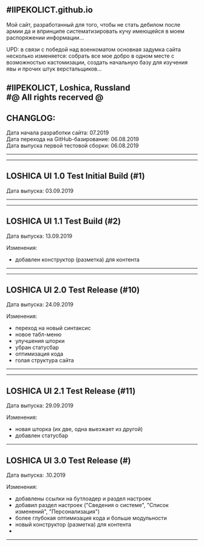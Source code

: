 #IIPEKOLICT.github.io
-------------------------------------------------------------------------------------------------------

Мой сайт, разработанный для того, чтобы не стать дебилом после армии да и впринципе систематизировать кучу имеющейся в моем распоряжении информации...

UPD: в связи с победой над военкоматом основная задумка сайта несколько изменяется: собрать все мое добро в одном месте с возможностью кастомизации, создать начальную базу для изучения явы и прочих штук верстальщиков...

#IIPEKOLICT, Loshica, Russland</br>
#@ All rights recerved @
-------------------------------------------------------------------------------------------------------
CHANGLOG:</br>
-------------------------------------------------------------------------------------------------------

Дата начала разработки сайта: 07.2019</br>
Дата перехода на GitHub-базирование: 06.08.2019</br>
Дата выпуска первой тестовой сборки: 06.08.2019</br>

-------------------------------------------------------------------------------------------------------
-------------------------------------------------------------------------------------------------------
LOSHICA UI 1.0 Test Initial Build (#1)
-------------------------------------------------------------------------------------------------------
Дата выпуска: 03.09.2019

-------------------------------------------------------------------------------------------------------
-------------------------------------------------------------------------------------------------------
LOSHICA UI 1.1 Test Build (#2)
-------------------------------------------------------------------------------------------------------
Дата выпуска: 13.09.2019

  Изменения:
  - добавлен конструктор (разметка) для контента
-------------------------------------------------------------------------------------------------------
-------------------------------------------------------------------------------------------------------
LOSHICA UI 2.0 Test Release (#10)
-------------------------------------------------------------------------------------------------------
Дата выпуска: 24.09.2019

  Изменения:
  - переход на новый синтаксис
  - новое табл-меню
  - улучшения шторки
  - убран статусбар
  - оптимизация кода
  - голая структура сайта
-------------------------------------------------------------------------------------------------------
-------------------------------------------------------------------------------------------------------
LOSHICA UI 2.1 Test Release (#11)
-------------------------------------------------------------------------------------------------------
Дата выпуска: 29.09.2019

  Изменения:
  - новая шторка (их две, одна выезжает из другой)
  - добавлен статусбар

-------------------------------------------------------------------------------------------------------
LOSHICA UI 3.0 Test Release (#)
-------------------------------------------------------------------------------------------------------
Дата выпуска: .10.2019

  Изменения:
  - добавлены ссылки на бутлоадер и раздел настроек
  - добавил раздел настроек ("Сведения о системе", "Список изменений", "Персонализация")
  - более глубокая оптимизация кода и больше модульности
  - новый конструктор (разметка) для контента
  -
-------------------------------------------------------------------------------------------------------
